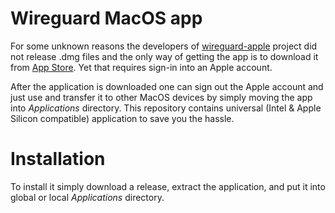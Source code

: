 # Wireguard MacOS app
For some unknown reasons the developers of [wireguard-apple](https://github.com/WireGuard/wireguard-apple) project did not release .dmg files and the only way of getting
the app is to download it from [App Store](https://apps.apple.com/us/app/wireguard/id1441195209). Yet that requires sign-in
into an Apple account.

After the application is downloaded one can sign out the Apple account and just use and transfer it to other MacOS devices
by simply moving the app into _Applications_ directory. This repository contains universal (Intel & Apple Silicon compatible) application to save you the hassle.

# Installation
To install it simply download a release, extract the application, and put it into global or local _Applications_ directory.